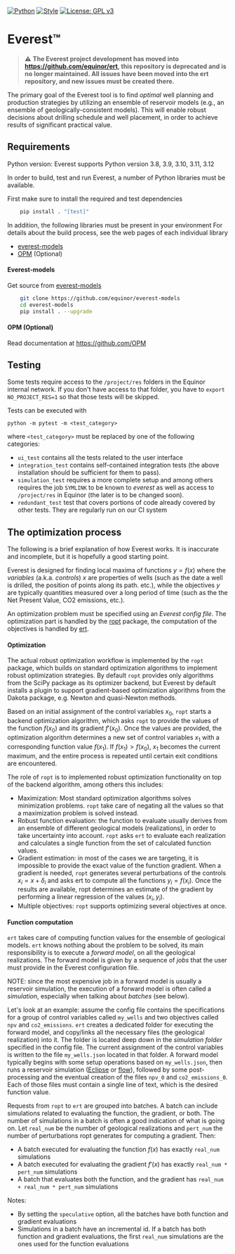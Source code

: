 [![Python](https://github.com/equinor/everest/workflows/Python%20package/badge.svg)](https://github.com/equinor/everest/actions?query=workflow%3A%22Python+package%22)
[![Style](https://github.com/equinor/everest/workflows/Style/badge.svg)](https://github.com/equinor/everest/actions?query=workflow%3AStyle)
[![License: GPL v3](https://img.shields.io/badge/License-GPLv3-blue.svg)](https://www.gnu.org/licenses/gpl-3.0)

# Everest™

> :warning: **The Everest project development has moved into https://github.com/equinor/ert,
> this repository is deprecated and is no longer maintained. All issues have been moved into
> the ert repository, and new issues must be created there.**

The primary goal of the Everest tool is to find *optimal* well planning and production strategies by utilizing an ensemble of reservoir models (e.g., an ensemble of geologically-consistent models). This will enable robust decisions about drilling schedule and well placement, in order to achieve results of significant practical value.


## Requirements

Python version:
Everest supports Python version 3.8, 3.9, 3.10, 3.11, 3.12

In order to build, test and run Everest, a number of Python libraries must be available.

First make sure to install the required and test dependencies
```bash
    pip install . "[test]"
```

In addition, the following libraries must be present in your environment
For details about the build process, see the web pages of each individual library

* [everest-models](https://github.com/equinor/everest-models)
* [OPM](https://opm-project.org/) (Optional)

#### Everest-models
Get source from [everest-models](https://github.com/equinor/everest-models)

```bash
    git clone https://github.com/equinor/everest-models
    cd everest-models
    pip install . --upgrade
```

#### OPM (Optional)

Read documentation at
https://github.com/OPM

## Testing

Some tests require access to the `/project/res` folders in the Equinor internal network. If you don't have access to that folder, you have to `export NO_PROJECT_RES=1` so that those tests will be skipped.

Tests can be executed with
```
python -m pytest -m <test_category>
```
where `<test_category>` must be replaced by one of the following categories:
- `ui_test` contains all the tests related to the user interface
- `integration_test` contains self-contained integration tests (the above installation should be sufficient for them to pass).
- `simulation_test` requires a more complete setup and among others requires the job `SYMLINK` to be known to _everest_ as well as access to `/project/res` in Equinor (the later is to be changed soon).
- `redundant_test` test that covers portions of code already covered by other tests. They are regularly run on our CI system



## The optimization process

The following is a brief explanation of how Everest works. It is inaccurate and incomplete, but it is hopefully a good starting point.

Everest is designed for finding local maxima of functions $y=f(x)$ where the _variables_ (a.k.a. _controls_) $x$ are properties of wells (such as the date a well is drilled, the position of points along its path. etc.), while the objectives $y$ are typically quantities measured over a long period of time (such as the the Net Present Value, CO2 emissions, etc.).

An optimization problem must be specified using an _Everest config file_. The optimization part is handled by the [ropt](https://github.com/TNO-ropt/ropt) package, the computation of the objectives is handled by [ert](https://github.com/equinor/ert).

#### Optimization
The actual robust optimization workflow is implemented by the `ropt` package, which builds on standard optimization algorithms to implement robust optimization strategies. By default `ropt` provides only algorithms from the SciPy package as its optimizer backend, but Everest by default installs a plugin to support gradient-based optimization algorithms from the Dakota package, e.g. Newton and quasi-Newton methods.

Based on an initial assignment of the control variables $x_0$, `ropt` starts a backend optimization algorithm, which asks `ropt` to provide the values of the function $f(x_0)$ and its gradient $f'(x_0)$. Once the values are provided, the optimization algorithm determines a new set of control variables $x_1$ with a corresponding function value $f(x_1)$. If $f(x_1) > f(x_0)$, $x_1$ becomes the current maximum, and the entire process is repeated until certain exit conditions are encountered.

The role of `ropt` is to implemented robust optimization functionality on top of the backend algorithm, among others this includes:
- Maximization: Most standard optimization algorithms solves minimization problems. `ropt` take care of negating all the values so that a maximization problem is solved instead.
- Robust function evaluation: the function to evaluate usually derives from an ensemble of different geological models (realizations), in order to take uncertainty into account. `ropt` asks `ert` to evaluate each realization and calculates a single function from the set of calculated function values.
- Gradient estimation: in most of the cases we are targeting, it is impossible to provide the exact value of the function gradient. When a gradient is needed, `ropt` generates several perturbations of the controls $x_i = x + \delta_i$ and asks ert to compute all the functions $y_i=f(x_i)$. Once the results are available, ropt determines an estimate of the gradient by performing a linear regression of the values $(x_i, y_i)$.
- Multiple objectives: `ropt` supports optimizing several objectives at once.

#### Function computation
`ert` takes care of computing function values for the ensemble of geological models. `ert` knows nothing about the problem to be solved, its main responsibility is to execute a _forward model_, on all the geological realizations. The forward model is given by a sequence of _jobs_ that the user must provide in the Everest configuration file.

NOTE: since the most expensive job in a forward model is usually a reservoir simulation, the execution of a forward model is often called a _simulation_, especially when talking about _batches_ (see below).

Let's look at an example: assume the config file contains the specifications for a group of control variables called `my_wells` and two objectives called `npv` and `co2_emissions`.
`ert` creates a dedicated folder for executing the forward model, and copy/links all the necessary files (the geological realization) into it. The folder is located deep down in the _simulation folder_ specified in the config file. The current assignment of the control variables is written to the file `my_wells.json` located in that folder. A forward model typically begins with some setup operations based on `my_wells.json`, then runs a reservoir simulation ([Eclipse](https://www.software.slb.com/products/eclipse/simulators) or [flow](https://opm-project.org/?page_id=19)), followed by some post-processing and the eventual creation of the files `npv_0` and `co2_emissions_0`. Each of those files must contain a single line of text, which is the desired function value.


Requests from `ropt` to `ert` are grouped into batches. A batch can include simulations related to evaluating the function, the gradient, or both. The number of simulations in a batch is often a good indication of what is going on. Let `real_num` be the number of geological realizations and `pert_num` the number of perturbations ropt generates for computing  a gradient. Then:
- A batch executed for evaluating the function $f(x)$ has exactly `real_num` simulations
- A batch executed for evaluating the gradient $f'(x)$ has exactly `real_num * pert_num` simulations
- A batch that evaluates both the function, and the gradient has `real_num + real_num * pert_num` simulations

Notes:
- By setting the `speculative` option, all the batches have both function and gradient evaluations
- Simulations in a batch have an incremental id. If a batch has both function and gradient evaluations, the first `real_num` simulations are the ones used for the function evaluations
